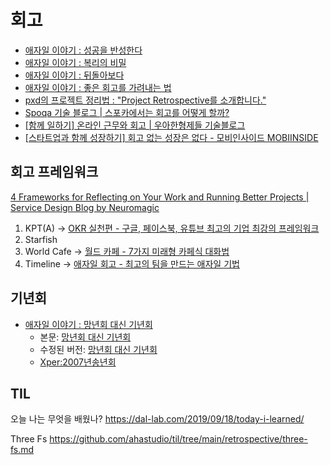 # 회고

- [애자일 이야기 : 성공을 반성한다](http://agile.egloos.com/1835815)
- [애자일 이야기 : 복리의 비밀](http://agile.egloos.com/2854698)
- [애자일 이야기 : 뒤돌아보다](http://agile.egloos.com/4122099)
- [애자일 이야기 : 좋은 회고를 가려내는 법](http://agile.egloos.com/5829827)
- [pxd의 프로젝트 정리법 : "Project Retrospective를 소개합니다."](https://story.pxd.co.kr/733)
- [Spoqa 기술 블로그 | 스포카에서는 회고를 어떻게 할까?](https://spoqa.github.io/2018/08/29/retrospect.html)
- [[함께 일하기] 온라인 근무와 회고 | 우아한형제들 기술블로그](https://techblog.woowahan.com/2713/)
- [[스타트업과 함께 성장하기] 회고 없는 성장은 없다 - 모비인사이드 MOBIINSIDE](https://www.mobiinside.co.kr/2020/10/23/jhs/)

## 회고 프레임워크

[4 Frameworks for Reflecting on Your Work and Running Better Projects | Service Design Blog by Neuromagic](https://sdg.neuromagic.com/en/retrospective-framework/)

1. KPT(A) → [OKR 실천편 - 구글, 페이스북, 유튜브 최고의 기업 최강의 프레임워크](https://j.mp/3eX5Qze)
1. Starfish
1. World Cafe → [월드 카페 - 7가지 미래형 카페식 대화법](https://j.mp/3F1kLTk)
1. Timeline → [애자일 회고 - 최고의 팀을 만드는 애자일 기법](https://j.mp/3zu72n9)

## 기년회

- [애자일 이야기 : 망년회 대신 기년회](http://agile.egloos.com/4016733)
  - 본문: [망년회 대신 기년회](https://j.mp/311f36f)
  - 수정된 버전: [망년회 대신 기년회](https://j.mp/3Hd3GHF)
  - [Xper:2007년송년회](https://j.mp/3eqEQrr)

## TIL

오늘 나는 무엇을 배웠나?
<https://dal-lab.com/2019/09/18/today-i-learned/>

Three Fs
<https://github.com/ahastudio/til/tree/main/retrospective/three-fs.md>
